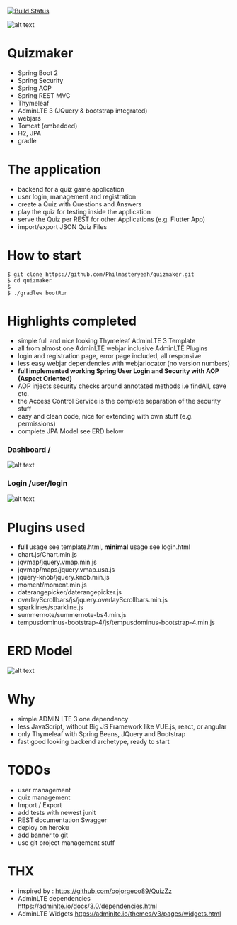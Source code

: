  
 [![Build Status](https://travis-ci.org/Philmasteryeah/quizmaker.svg?branch=master)](https://travis-ci.org/Philmasteryeah/quizmaker)
 
![alt text](https://abload.de/img/screenshot2021-02-1325gkcq.png)

# Quizmaker
- Spring Boot 2
- Spring Security
- Spring AOP
- Spring REST MVC
- Thymeleaf
- AdminLTE 3 (JQuery & bootstrap integrated) 
- webjars
- Tomcat (embedded)
- H2, JPA
- gradle

# The application
- backend for a quiz game application
- user login, management and registration
- create a Quiz with Questions and Answers
- play the quiz for testing inside the application
- serve the Quiz per REST for other Applications (e.g. Flutter App)
- import/export JSON Quiz Files

# How to start
```
$ git clone https://github.com/Philmasteryeah/quizmaker.git
$ cd quizmaker
$
$ ./gradlew bootRun
```

# Highlights completed
- simple full and nice looking Thymeleaf AdminLTE 3 Template
- all from almost one AdminLTE webjar inclusive AdminLTE Plugins
- login and registration page, error page included, all responsive
- less easy webjar dependencies with webjarlocator (no version numbers)
- **full implemented working Spring User Login and Security with AOP (Aspect Oriented)**
- AOP injects security checks around annotated methods i.e findAll, save etc.
- the Access Control Service is the complete separation of the security stuff
- easy and clean code, nice for extending with own stuff (e.g. permissions)
- complete JPA Model see ERD below

### Dashboard /
![alt text](https://abload.de/img/screenshot2021-02-1320ojwd.png)

### Login /user/login
![alt text](https://abload.de/img/screenshot2021-02-132yvk73.png)

# Plugins used
- **full** usage see template.html, **minimal** usage see login.html
- chart.js/Chart.min.js
- jqvmap/jquery.vmap.min.js
- jqvmap/maps/jquery.vmap.usa.js
- jquery-knob/jquery.knob.min.js
- moment/moment.min.js
- daterangepicker/daterangepicker.js
- overlayScrollbars/js/jquery.overlayScrollbars.min.js
- sparklines/sparkline.js
- summernote/summernote-bs4.min.js
- tempusdominus-bootstrap-4/js/tempusdominus-bootstrap-4.min.js

# ERD Model
![alt text](https://abload.de/img/screenshot2021-02-14028kmg.png)

# Why
- simple ADMIN LTE 3 one dependency
- less JavaScript, without Big JS Framework like VUE.js, react, or angular
- only Thymeleaf with Spring Beans, JQuery and Bootstrap
- fast good looking backend archetype, ready to start

# TODOs
- user management
- quiz management
- Import / Export
- add tests with newest junit
- REST documentation Swagger
- deploy on heroku
- add banner to git
- use git project management stuff

# THX
- inspired by : https://github.com/oojorgeoo89/QuizZz
- AdminLTE dependencies https://adminlte.io/docs/3.0/dependencies.html
- AdminLTE Widgets https://adminlte.io/themes/v3/pages/widgets.html

